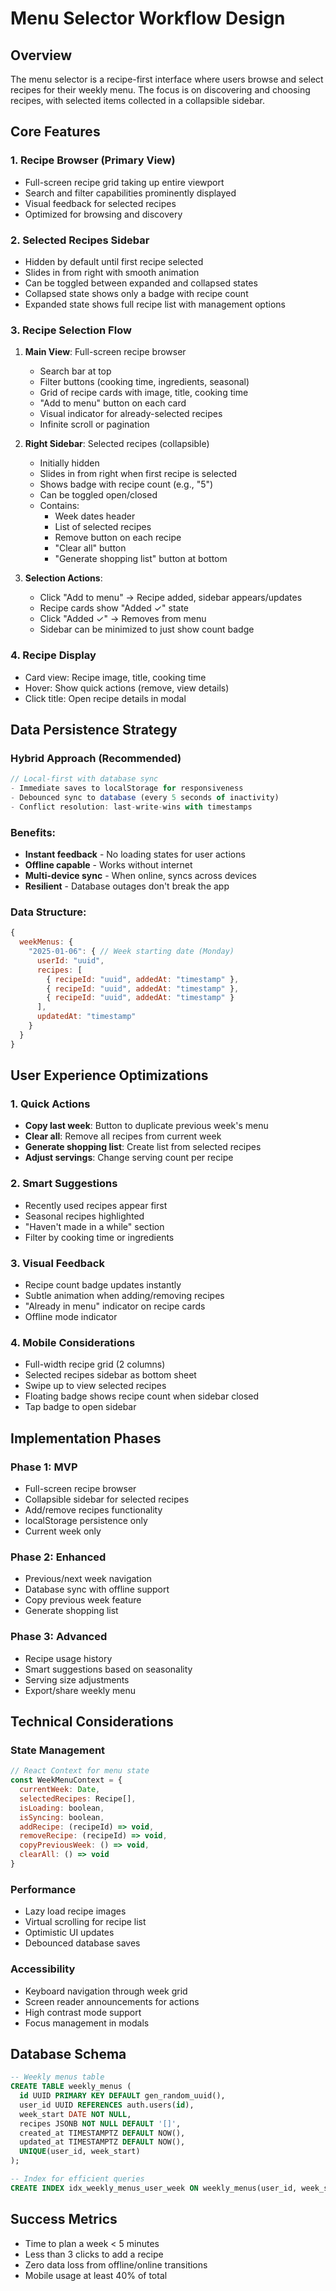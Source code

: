 # Menu Selector Workflow Design

## Overview
The menu selector is a recipe-first interface where users browse and select recipes for their weekly menu. The focus is on discovering and choosing recipes, with selected items collected in a collapsible sidebar.

## Core Features

### 1. Recipe Browser (Primary View)
- Full-screen recipe grid taking up entire viewport
- Search and filter capabilities prominently displayed
- Visual feedback for selected recipes
- Optimized for browsing and discovery

### 2. Selected Recipes Sidebar
- Hidden by default until first recipe selected
- Slides in from right with smooth animation
- Can be toggled between expanded and collapsed states
- Collapsed state shows only a badge with recipe count
- Expanded state shows full recipe list with management options

### 3. Recipe Selection Flow
1. **Main View**: Full-screen recipe browser
   - Search bar at top
   - Filter buttons (cooking time, ingredients, seasonal)
   - Grid of recipe cards with image, title, cooking time
   - "Add to menu" button on each card
   - Visual indicator for already-selected recipes
   - Infinite scroll or pagination

2. **Right Sidebar**: Selected recipes (collapsible)
   - Initially hidden
   - Slides in from right when first recipe is selected
   - Shows badge with recipe count (e.g., "5")
   - Can be toggled open/closed
   - Contains:
     - Week dates header
     - List of selected recipes
     - Remove button on each recipe
     - "Clear all" button
     - "Generate shopping list" button at bottom

3. **Selection Actions**:
   - Click "Add to menu" → Recipe added, sidebar appears/updates
   - Recipe cards show "Added ✓" state
   - Click "Added ✓" → Removes from menu
   - Sidebar can be minimized to just show count badge

### 4. Recipe Display
- Card view: Recipe image, title, cooking time
- Hover: Show quick actions (remove, view details)
- Click title: Open recipe details in modal

## Data Persistence Strategy

### Hybrid Approach (Recommended)
```javascript
// Local-first with database sync
- Immediate saves to localStorage for responsiveness
- Debounced sync to database (every 5 seconds of inactivity)
- Conflict resolution: last-write-wins with timestamps
```

### Benefits:
- **Instant feedback** - No loading states for user actions
- **Offline capable** - Works without internet
- **Multi-device sync** - When online, syncs across devices
- **Resilient** - Database outages don't break the app

### Data Structure:
```javascript
{
  weekMenus: {
    "2025-01-06": { // Week starting date (Monday)
      userId: "uuid",
      recipes: [
        { recipeId: "uuid", addedAt: "timestamp" },
        { recipeId: "uuid", addedAt: "timestamp" },
        { recipeId: "uuid", addedAt: "timestamp" }
      ],
      updatedAt: "timestamp"
    }
  }
}
```

## User Experience Optimizations

### 1. Quick Actions
- **Copy last week**: Button to duplicate previous week's menu
- **Clear all**: Remove all recipes from current week
- **Generate shopping list**: Create list from selected recipes
- **Adjust servings**: Change serving count per recipe

### 2. Smart Suggestions
- Recently used recipes appear first
- Seasonal recipes highlighted
- "Haven't made in a while" section
- Filter by cooking time or ingredients

### 3. Visual Feedback
- Recipe count badge updates instantly
- Subtle animation when adding/removing recipes
- "Already in menu" indicator on recipe cards
- Offline mode indicator

### 4. Mobile Considerations
- Full-width recipe grid (2 columns)
- Selected recipes sidebar as bottom sheet
- Swipe up to view selected recipes
- Floating badge shows recipe count when sidebar closed
- Tap badge to open sidebar

## Implementation Phases

### Phase 1: MVP
- Full-screen recipe browser
- Collapsible sidebar for selected recipes
- Add/remove recipes functionality
- localStorage persistence only
- Current week only

### Phase 2: Enhanced
- Previous/next week navigation
- Database sync with offline support
- Copy previous week feature
- Generate shopping list

### Phase 3: Advanced
- Recipe usage history
- Smart suggestions based on seasonality
- Serving size adjustments
- Export/share weekly menu

## Technical Considerations

### State Management
```javascript
// React Context for menu state
const WeekMenuContext = {
  currentWeek: Date,
  selectedRecipes: Recipe[],
  isLoading: boolean,
  isSyncing: boolean,
  addRecipe: (recipeId) => void,
  removeRecipe: (recipeId) => void,
  copyPreviousWeek: () => void,
  clearAll: () => void
}
```

### Performance
- Lazy load recipe images
- Virtual scrolling for recipe list
- Optimistic UI updates
- Debounced database saves

### Accessibility
- Keyboard navigation through week grid
- Screen reader announcements for actions
- High contrast mode support
- Focus management in modals

## Database Schema

```sql
-- Weekly menus table
CREATE TABLE weekly_menus (
  id UUID PRIMARY KEY DEFAULT gen_random_uuid(),
  user_id UUID REFERENCES auth.users(id),
  week_start DATE NOT NULL,
  recipes JSONB NOT NULL DEFAULT '[]',
  created_at TIMESTAMPTZ DEFAULT NOW(),
  updated_at TIMESTAMPTZ DEFAULT NOW(),
  UNIQUE(user_id, week_start)
);

-- Index for efficient queries
CREATE INDEX idx_weekly_menus_user_week ON weekly_menus(user_id, week_start);
```

## Success Metrics
- Time to plan a week < 5 minutes
- Less than 3 clicks to add a recipe
- Zero data loss from offline/online transitions
- Mobile usage at least 40% of total